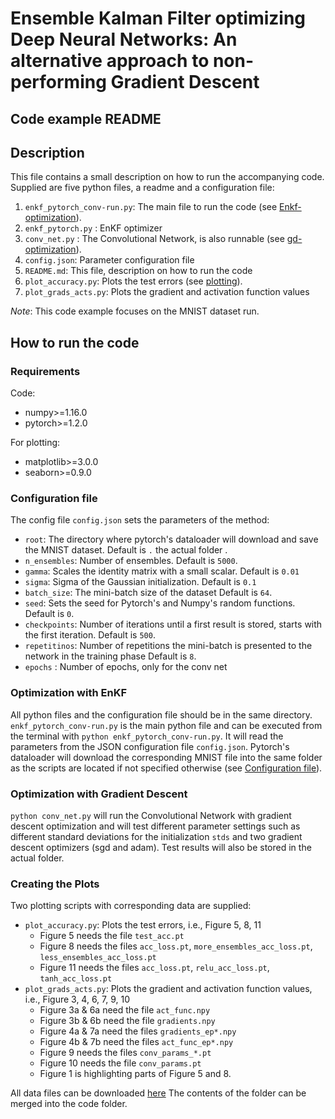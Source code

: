 # Ensemble Kalman Filter optimizing Deep Neural Networks: An alternative approach to non-performing Gradient Descent
## Code example README

## Description 
This file contains a small description on how to run the accompanying code. Supplied are five python files, a readme and a configuration file:

1. `enkf_pytorch_conv-run.py`: The main file to run the code (see [Enkf-optimization](#enkf-run)). 
1. `enkf_pytorch.py` : EnKF optimizer
1. `conv_net.py` : The Convolutional Network, is also runnable (see [gd-optimization](#gd-run)). 
1. `config.json`: Parameter configuration file
1. `README.md`: This file, description on how to run the code
1. `plot_accuracy.py`: Plots the test errors (see [plotting](#plotting)). 
1. `plot_grads_acts.py`: Plots the gradient and activation function values

*Note*: This code example focuses on the MNIST dataset run.

## How to run the code 
### Requirements
Code: 

* numpy>=1.16.0
* pytorch>=1.2.0

For plotting: 

* matplotlib>=3.0.0
* seaborn>=0.9.0

### <a id="config"></a> Configuration file
The config file `config.json` sets the parameters of the method:

* `root`: The directory where pytorch's dataloader will download and save the MNIST dataset. Default is `.` the actual folder . 
* `n_ensembles`:  Number of ensembles. Default is `5000`.
* `gamma`: Scales the identity matrix with a small scalar. Default is `0.01`
* `sigma`: Sigma of the Gaussian initialization. Default is `0.1`
* `batch_size`: The mini-batch size of the dataset Default is `64`.
* `seed`: Sets the seed for Pytorch's and Numpy's random functions. Default is `0`.
* `checkpoints`: Number of iterations until a first result is stored, starts with the first iteration. Default is `500`.
* `repetitinos`: Number of repetitions the mini-batch is presented to the network in the training phase Default is `8`.
* `epochs` : Number of epochs, only for the conv net

### <a id="enkf-run"></a> Optimization with EnKF
All python files and the configuration file should be in the same directory. `enkf_pytorch_conv-run.py` is the main python file and can be executed from the terminal with `python enkf_pytorch_conv-run.py`. It will read the parameters from the JSON configuration file `config.json`. Pytorch's dataloader will download the corresponding MNIST file into the same folder as the scripts are located if not specified otherwise (see [Configuration file](#config)). 

### <a id="gd-run"></a> Optimization with Gradient Descent
`python conv_net.py` will run the Convolutional Network with gradient descent optimization and will test different parameter settings such as different standard deviations for the initialization `stds` and two gradient descent optimizers (sgd and adam). Test results will also be stored in the actual folder.

### <a name="gd-run"></a> Creating the Plots
Two plotting scripts with corresponding data are supplied:

* `plot_accuracy.py`: Plots the test errors, i.e., Figure 5, 8, 11 
  * Figure 5 needs the file `test_acc.pt`
  * Figure 8 needs the files `acc_loss.pt`, `more_ensembles_acc_loss.pt`, `less_ensembles_acc_loss.pt`
  * Figure 11 needs the files `acc_loss.pt`, `relu_acc_loss.pt`, `tanh_acc_loss.pt`
* `plot_grads_acts.py`: Plots the gradient and activation function values, i.e., Figure 3, 4, 6, 7, 9, 10
  * Figure 3a & 6a need the file `act_func.npy`
  * Figure 3b & 6b need the file `gradients.npy`
  * Figure 4a & 7a need the files `gradients_ep*.npy`
  * Figure 4b & 7b need the files `act_func_ep*.npy`
  * Figure 9 needs the files `conv_params_*.pt`
  * Figure 10 needs the file `conv_params.pt`
  * Figure 1 is highlighting parts of Figure 5 and 8.
  
All data files can be downloaded [here](https://mega.nz/#!zM42XQRS!J4FFH-Rh2mnUMgSUghiBB6XzHty0mnBaFFSTgEuY16M)
The contents of the folder can be merged into the code folder. 

 


